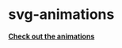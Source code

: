 # svg-animations

<a href='https://noobdrew.github.io/svg-animations/'><strong>Check out the animations<strong></a>
